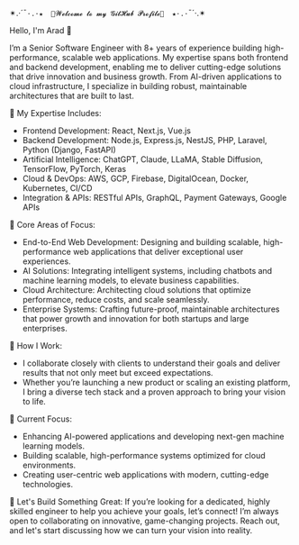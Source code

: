 ✴.·´¯`·.·★  🎀𝓦𝓮𝓵𝓬𝓸𝓶𝓮 𝓽𝓸 𝓶𝔂 𝓖𝓲𝓽𝓗𝓾𝓫 𝓟𝓻𝓸𝓯𝓲𝓵𝓮🎀  ★·.·`¯´·.✴

Hello, I'm Arad 👋

I’m a Senior Software Engineer with 8+ years of experience building high-performance, scalable web applications. My expertise spans both frontend and backend development, enabling me to deliver cutting-edge solutions that drive innovation and business growth. From AI-driven applications to cloud infrastructure, I specialize in building robust, maintainable architectures that are built to last.

🧰 My Expertise Includes:
- Frontend Development: React, Next.js, Vue.js
- Backend Development: Node.js, Express.js, NestJS, PHP, Laravel, Python (Django, FastAPI)
- Artificial Intelligence: ChatGPT, Claude, LLaMA, Stable Diffusion, TensorFlow, PyTorch, Keras
- Cloud & DevOps: AWS, GCP, Firebase, DigitalOcean, Docker, Kubernetes, CI/CD
- Integration & APIs: RESTful APIs, GraphQL, Payment Gateways, Google APIs

🚀 Core Areas of Focus:
- End-to-End Web Development: Designing and building scalable, high-performance web applications that deliver exceptional user experiences.
- AI Solutions: Integrating intelligent systems, including chatbots and machine learning models, to elevate business capabilities.
- Cloud Architecture: Architecting cloud solutions that optimize performance, reduce costs, and scale seamlessly.
- Enterprise Systems: Crafting future-proof, maintainable architectures that power growth and innovation for both startups and large enterprises.

💼 How I Work:
- I collaborate closely with clients to understand their goals and deliver results that not only meet but exceed expectations.
- Whether you’re launching a new product or scaling an existing platform, I bring a diverse tech stack and a proven approach to bring your vision to life.

🎯 Current Focus:
- Enhancing AI-powered applications and developing next-gen machine learning models.
- Building scalable, high-performance systems optimized for cloud environments.
- Creating user-centric web applications with modern, cutting-edge technologies.

🤝 Let's Build Something Great:
If you’re looking for a dedicated, highly skilled engineer to help you achieve your goals, let’s connect! I’m always open to collaborating on innovative, game-changing projects. Reach out, and let's start discussing how we can turn your vision into reality.
